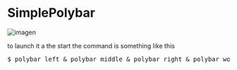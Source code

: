# SimplePolybar
![imagen](https://github.com/sCaptor/SimplePolybar/assets/78771368/11aeb406-7a17-4da3-bc71-c97b6facf2f9)

to launch it a the start the command is something like this 
<pre>
$ polybar left & polybar middle & polybar right & polybar wofofi &```
</pre>
